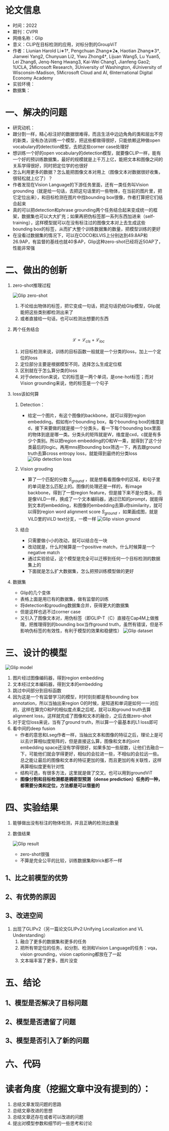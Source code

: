# 论文信息
- 时间：2022
- 期刊：CVPR
- 网络名称：Glip
- 意义：CLIP在目标检测的应用，对标分割的GroupViT
- 作者：Liunian Harold Li∗1†, Pengchuan Zhang∗2♠, Haotian Zhang∗3†, Jianwei Yang2, Chunyuan Li2, Yiwu Zhong4†, Lijuan Wang5, Lu Yuan5, Lei Zhang6, Jenq-Neng Hwang3, Kai-Wei Chang1, Jianfeng Gao2; 1UCLA, 2Microsoft Research, 3University of Washington, 4University of Wisconsin-Madison, 5Microsoft Cloud and AI, 6International Digital Economy Academy
- 实验环境：
- 数据集：
# 一、解决的问题
- 研究动机：
- 跟分割一样，精心标注好的数据很难得，而且生活中边边角角的类和层出不穷的新类，没有办法训练一个模型，把这些都做得很好，只能依赖这种做open vocabulary的detection模型，去把这些corner case处理好
- 想训练一个好的open vocabulary的detection模型，就要像CLIP一样，能有一个好的预训练数据集，最好的规模就是上千万上亿，能把文本和图像之间的关系学得很好，同时把定位学的也很好
- 怎么利用更多的数据？怎么能把图像文本对用上（图像文本对数据很好收集，很轻松就上亿了）？
- 作者发现在Vision Language的下游任务里面，还有一类任务叫Vision grounding（就是给一句话，去把这句话里的一些物体，在当前的图片里，把它定位出来），和目标检测在图片中找bounding box很像，作者打算把它们结合起来
- 真的可以把detection和phrase grounding两个任务结合起来变成统一的框架，数据集也可以大大扩充；如果再把伪标签那一系列东西加进来（self-training），这样模型就可以在没有标注过的图像文本对上去生成这些bounding box的标签，从而扩大整个训练数据集的数量，把模型训练的更好
- 在没看过数据集的情况下，可以在COCO和LVIS上分别达到49.8AP和26.9AP，有监督的基线也就40多AP，Glip这种zero-shot已经将近50AP了，性能非常强
# 二、做出的创新
1. zero-shot推理过程

    ![Glip zero-shot](../pictures/Glip/Glip%20zero-shot.png)
    
    1. 不论给出物体的标签，把它变成一句话，把这句话扔给Glip模型，Glip就能把这些类别都检测出来了
    2. 或者直接给一句话，也可以检测出想要的东西
2. 两个任务结合

    $$\mathcal{L} = \mathcal{L}_{cls} + \mathcal{L}_{loc}$$
    
    1. 对目标检测来说，训练的目标函数一般就是一个分类的loss，加上一个定位的loss
    2. 定位部分主要是根据模型不同，选择怎么生成定位框
    3. 区别就在于怎么算分类的loss
    4. 对于detection来说，它的标签是一两个单词，是one-hot标签；而对Vision grounding来说，他的标签是一个句子
3. loss该如何算
    1. Detection：
        - 给定一个图片，有这个图像的backbone，就可以得到region embedding。假如有n个bounding box，每个bounding box的维度是d，接下来要做的就是接一个分类头，看一下每个bounding box里面的物体到底是哪一类。分类头的矩阵就是W，维度是cxd，c就是有多少个类别。所以把region embedding的O和W一乘，就得到了这个分类最后的logic。再用mns把bounding box筛选一下，再去跟ground truth去算cross entropy loss，就能得到最终的分类loss
        ![Glip detection loss](../pictures/Glip/Glip%20detection%20loss.png)
        
    2. Vision grouding
        - 算了一个匹配的分数 $S_{ground}$ ，就是想看看图像中的区域，和句子里的单词是怎么匹配上的。图像的处理还是一样的，有image backbone，得到了一些region feature，但是接下来不是分类头，而是像ViLD一样，换成了一个文本编码器，通过已知的prompt，就能得到文本的embedding，和图像的embedding去算u你similarity，就可以得到region word alignment score $S_{ground}$ ，如果画成图，就是ViLD里的ViLD text分支，一模一样
        ![Glip vision ground](../pictures/Glip/Glip%20vision%20ground.png)
        
    3. 结合
        - 只需要做小小的改动，就可以结合在一块
        - 改动就是，什么时候算是一个positive match，什么时候算是一个negative match
        - 通过实验验证，这个模型是完全可以迁移到任何一个目标检测的数据集上的
        - 下面就是怎么扩大数据集，怎么把预训练模型做的更好
4. 数据集
    - Glip的几个变体
    - 表格上面是用已有的数据集，做有监督的训练
    - 将detection和grouding数据集合并，获得更大的数据集
    - 但是这样也逃不过corner case
    - 又引入了图像文本对，用伪标签（即GLIP-T（C）直接在Cap4M上做推理，把推理得到的bounding box当作ground truth，虽然有错误，但是不影响伪标签的有效性，有利于模型的效果和稳健性）
    ![Glip dataset](../pictures/Glip/Glip%20dataset.png)     
    
# 三、设计的模型

![Glip model](../pictures/Glip/Glip%20model.png)

1. 图片经过图像编码器，得到region embedding
2. 文本经过文本编码器，得到文本的embedding
3. 跳过中间部分到目标函数
4. 因为这是一个有监督学习的模型，时时刻刻都是有bounding box annotation，所以当抽出来region O的时候，是知道和单词是如何一一对应的，这样在算完O和P的相似度点乘之后呢，就可以和ground truth去算alignment loss，这样就完成了图像和文本的融合，之后去做zero-shot
5. 对于定位loss来说，当有了ground truth，所以算一个最基本的L1 loss即可
6. 看中间的deep fusion
    - 作者的意思和Lseg作者一样，当抽出文本和图像的特征之后，理论上是可以去计算相似度矩阵的，但是直接这么算，图像和文本的joint embedding space还没有学得很好，如果多加一些层数，让他们去融合一下，可能他们就会学得更好，相似的会拉进一些，不相似的会拉远一些。总之能让最后的图像和文本的特征更加的强，而且更加的有关联性，这样再算相似度更有针对性
    - 结构可选，有很多方法，这里就是做了交叉。也可以用到groundViT
    - **图像分割和目标检测都是稠密型预测（dense prediction）任务的一种，都需要分类和定位，方法都是可以借鉴的**
# 四、实验结果
1. 能够做出没有标注的物体检测，并且正确的检测出数量

2. 数值结果

    ![Glip result](../pictures/Glip/Glip%20result.png)
    - zero-shot很强
    - 不算是完全公平的比较，训练数据集和trick都不一样
## 1、比之前模型的优势

## 2、有优势的原因

## 3、改进空间
1. 出现了GLIPv2（另一篇论文GLIPv2:Unifying Localization and VL Understanding）
    1. 融合了更多的数据集和更多的任务
    2. 把所有带定位的任务，如分割、检测和Vision Language的任务：vqa，vision grounding，vision captioning都放在了一起
    3. 文本端丰富了更多，图片没变
# 五、结论

## 1、模型是否解决了目标问题

## 2、模型是否遗留了问题

## 3、模型是否引入了新的问题

# 六、代码

# 读者角度（挖掘文章中没有提到的）：
1. 总结文章发现问题的思路
2. 总结文章改进的思想
3. 总结文章还存在或者可以改进的问题
4. 提出对模型参数和细节的一些思考和讨论
